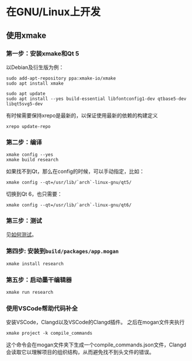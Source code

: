 # 在GNU/Linux上开发

## 使用xmake
### 第一步：安装xmake和Qt 5
以Debian及衍生版为例：
```
sudo add-apt-repository ppa:xmake-io/xmake
sudo apt install xmake

sudo apt update
sudo apt install --yes build-essential libfontconfig1-dev qtbase5-dev libqt5svg5-dev
```

有时候需要保持xrepo是最新的，以保证使用最新的依赖的构建定义
```
xrepo update-repo
```

### 第二步：编译
```
xmake config --yes
xmake build research
```

如果找不到Qt，那么在config的时候，可以手动指定，比如：
```
xmake config --qt=/usr/lib/`arch`-linux-gnu/qt5/
```
切换到Qt 6，也只需要：
```
xmake config --qt=/usr/lib/`arch`-linux-gnu/qt6/
```

### 第三步：测试
见[如何测试](Test.md)。

### 第四步: 安装到`build/packages/app.mogan`
``` bash
xmake install research
```

### 第五步：启动墨干编辑器
``` bash
xmake run research
```

### 使用VSCode帮助代码补全
安装VSCode，Clangd以及VSCode的Clangd插件。
之后在mogan文件夹执行
```
xmake project -k compile_commands
```
这个命令会在mogan文件夹下生成一个compile_commands.json文件，Clangd会读取它以理解项目的组织结构，从而避免找不到头文件的错误。